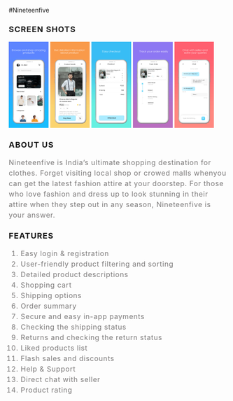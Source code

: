 #Nineteenfive
<h3 style="font-size: 18px; letter-spacing: 1.2px">SCREEN SHOTS</h3>
<div>
    <img src="screenshots/image1.jpeg" width="18%">
    <img src="screenshots/image2.jpeg" width="18%">
    <img src="screenshots/image3.jpeg" width="18%">
    <img src="screenshots/image4.jpeg" width="18%">
    <img src="screenshots/image5.jpeg" width="18%">
</div>

<h3 style="font-size: 18px; letter-spacing: 1.2px">ABOUT US</h3>
<p style="font-size: 16px;color: rgb(124, 122, 122);letter-spacing: 0.8px;line-height: 1.5;">    
Nineteenfive is India’s ultimate shopping destination for clothes. Forget visiting local shop or crowed malls whenyou can get the latest fashion attire at your doorstep. For those who love fashion and dress up to look stunning in their attire when they step out in any season, Nineteenfive is your answer.
</p>

<h3 style="font-size: 18px; letter-spacing: 1.2px">FEATURES</h3>
<ol style="font-size: 16px;color: rgb(124, 122, 122);letter-spacing: 0.8px;line-height: 1.5;">
    <li>Easy login & registration</li>   
    <li>User-friendly product filtering and sorting</li>   
    <li>Detailed product descriptions</li>   
    <li>Shopping cart</li>   
    <li>Shipping options</li>   
    <li>Order summary</li>   
    <li>Secure and easy in-app payments</li>   
    <li>Checking the shipping status</li>   
    <li>Returns and checking the return status</li>   
    <li>Liked products list</li>   
    <li>Flash sales and discounts</li>
    <li>Help & Support</li>
    <li>Direct chat with seller</li>
    <li>Product rating</li>
</ol>
